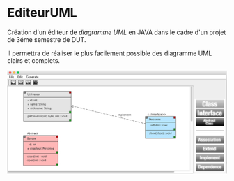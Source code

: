 EditeurUML
==========

Création d'un éditeur de *diagramme UML* en JAVA dans le cadre d'un projet de 3éme semestre de DUT.

Il permettra de réaliser le plus facilement possible des diagramme UML clairs et complets.

![Screenshot](EditeurUML/screenshots/Screenshots.png)
